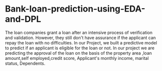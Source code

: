 # Bank-loan-prediction-using-EDA-and-DPL
The loan companies grant a loan after an intensive process of verification and validation. However, they still don't have assurance if the applicant can repay the loan with no difficulties. In our Project, we built a predictive model to predict if an applicant is eligible for the loan or not. 
In our project we are predicting the approval of the loan on the basis of the property area ,loan amount,self employed,credit score, Applicant's monthly income, marital status, Dependents.

